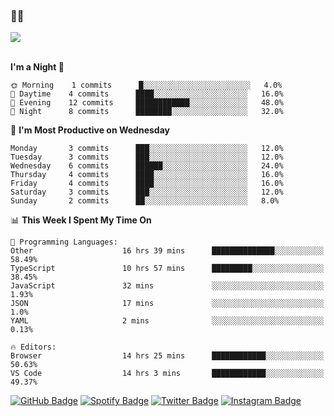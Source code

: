 ### 🤙🍺

<a href="https://github-readme-stats.vercel.app/api?username=hzak2xx&count_private=true&show_icons=true&theme=dracula">
  <img align="center" src="https://github-readme-stats.vercel.app/api?username=hzak2xx&count_private=true&show_icons=true&theme=dracula" />
</a>  
</br>
</br>

<!--START_SECTION:waka-->
**I'm a Night 🦉** 

```text
🌞 Morning    1 commits      █░░░░░░░░░░░░░░░░░░░░░░░░   4.0% 
🌆 Daytime    4 commits      ████░░░░░░░░░░░░░░░░░░░░░   16.0% 
🌃 Evening    12 commits     ████████████░░░░░░░░░░░░░   48.0% 
🌙 Night      8 commits      ████████░░░░░░░░░░░░░░░░░   32.0%

```
📅 **I'm Most Productive on Wednesday** 

```text
Monday       3 commits      ███░░░░░░░░░░░░░░░░░░░░░░   12.0% 
Tuesday      3 commits      ███░░░░░░░░░░░░░░░░░░░░░░   12.0% 
Wednesday    6 commits      ██████░░░░░░░░░░░░░░░░░░░   24.0% 
Thursday     4 commits      ████░░░░░░░░░░░░░░░░░░░░░   16.0% 
Friday       4 commits      ████░░░░░░░░░░░░░░░░░░░░░   16.0% 
Saturday     3 commits      ███░░░░░░░░░░░░░░░░░░░░░░   12.0% 
Sunday       2 commits      ██░░░░░░░░░░░░░░░░░░░░░░░   8.0%

```


📊 **This Week I Spent My Time On** 

```text
💬 Programming Languages: 
Other                    16 hrs 39 mins      ██████████████░░░░░░░░░░░   58.49% 
TypeScript               10 hrs 57 mins      █████████░░░░░░░░░░░░░░░░   38.45% 
JavaScript               32 mins             ░░░░░░░░░░░░░░░░░░░░░░░░░   1.93% 
JSON                     17 mins             ░░░░░░░░░░░░░░░░░░░░░░░░░   1.0% 
YAML                     2 mins              ░░░░░░░░░░░░░░░░░░░░░░░░░   0.13%

🔥 Editors: 
Browser                  14 hrs 25 mins      ████████████░░░░░░░░░░░░░   50.63% 
VS Code                  14 hrs 3 mins       ████████████░░░░░░░░░░░░░   49.37%

```


<!--END_SECTION:waka-->

[![GitHub Badge](https://img.shields.io/badge/GitHub-100000?style=for-the-badge&logo=github&logoColor=white)](https://github.com/hzak2xx)
[![Spotify Badge](https://img.shields.io/badge/Spotify-1ED760?&style=for-the-badge&logo=spotify&logoColor=white)](https://open.spotify.com/user/uf90s6sbbh75a1mt44clkhkvf)
[![Twitter Badge](https://img.shields.io/badge/Twitter-1DA1F2?style=for-the-badge&logo=twitter&logoColor=white)](https://twitter.com/hzak2xx)
[![Instagram Badge](https://img.shields.io/badge/Instagram-E4405F?style=for-the-badge&logo=instagram&logoColor=white)](https://www.instagram.com/hzak2xx/)
